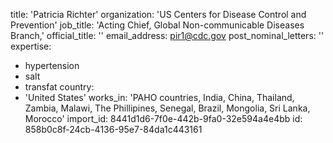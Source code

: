 title: 'Patricia Richter'
organization: 'US Centers for Disease Control and Prevention'
job_title: 'Acting Chief, Global Non-communicable Diseases Branch,'
official_title: ''
email_address: pir1@cdc.gov
post_nominal_letters: ''
expertise:
  - hypertension
  - salt
  - transfat
country:
  - 'United States'
works_in: 'PAHO countries, India, China, Thailand, Zambia, Malawi, The Phillipines, Senegal, Brazil, Mongolia, Sri Lanka, Morocco'
import_id: 8441d1d6-7f0e-442b-9fa0-32e594a4e4bb
id: 858b0c8f-24cb-4136-95e7-84da1c443161
